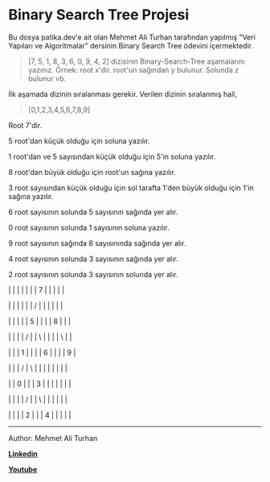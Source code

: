 # Binary Search Tree Projesi
Bu dosya patika.dev'e ait olan Mehmet Ali Turhan tarafından yapılmış "Veri Yapıları ve Algoritmalar" dersinin Binary Search Tree ödevini içermektedir.

>[7, 5, 1, 8, 3, 6, 0, 9, 4, 2] dizisinin Binary-Search-Tree aşamalarını yazınız.
Örnek: root x'dir. root'un sağından y bulunur. Solunda z bulunur vb.

İlk aşamada dizinin sıralanması gerekir. Verilen dizinin sıralanmış hali,

>[0,1,2,3,4,5,6,7,8,9]


Root 7'dir.

5 root'dan küçük olduğu için soluna yazılır.

1 root'dan ve 5 sayısından küçük olduğu için 5'in soluna yazılır.

8 root'dan büyük olduğu için root'un sağına yazılır.

3 root sayısından küçük olduğu için sol tarafta 1'den büyük olduğu için 1'in sağına yazılır.

6 root sayısının solunda 5 sayısının sağında yer alır.

0 root sayısının solunda 1 sayısının soluna yazılır.

9 root sayısının sağında 8 sayısınında sağında yer alır.

4 root sayısının solunda 3 sayısının sağında yer alır.

2 root sayısının solunda 3 sayısının solunda yer alır.


|   |   |   |   |   |   | 7 |   |   |   |   |

|   |   |   |   |   | / |   |  \|   |   |   |

|   |   |   |   | 5 |   |   |   | 8 |   |   |

|   |   |   | / |   | \ |   |   |   | \ |   |

|   |   | 1 |   |   |   | 6 |   |   |   | 9 |

|   |   | / | \	|   |   |   |   |   |   |   |

|   | 0 |   |   | 3 |   |   |   |   |   |   |

|   |   |   | / |   | \ |   |   |   |   |   |

|   |   |   | 2 |   |   | 4 |   |   |   |   |




--------------------------
Author: Mehmet Ali Turhan

**[Linkedin](https://www.linkedin.com/in/mehmet-ali-turhan-43669415b/g)**

**[Youtube](https://www.youtube.com/channel/UCh1HyT37pbPwN6w1wRd43Dg)**
